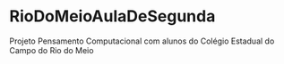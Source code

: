# RioDoMeioAulaDeSegunda
Projeto Pensamento Computacional com alunos do Colégio Estadual do Campo do Rio do Meio
